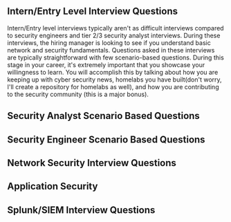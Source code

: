 ## Intern/Entry Level Interview Questions
Intern/Entry level interviews typically aren't as difficult interviews compared to security engineers and tier 2/3 security analyst interviews. During these interviews, the hiring manager is looking to see if you understand basic network and security fundamentals. Questions asked in these interviews are typically straightforward with few scenario-based questions. During this stage in your career, it's extremely important that you showcase your willingness to learn. You will accomplish this by talking about how you are keeping up with cyber security news, homelabs you have built(don't worry, I'll create a repository for homelabs as well), and how you are contributing to the security community (this is a major bonus). 

## Security Analyst Scenario Based Questions

## Security Engineer Scenario Based Questions

## Network Security Interview Questions

## Application Security

## Splunk/SIEM Interview Questions
